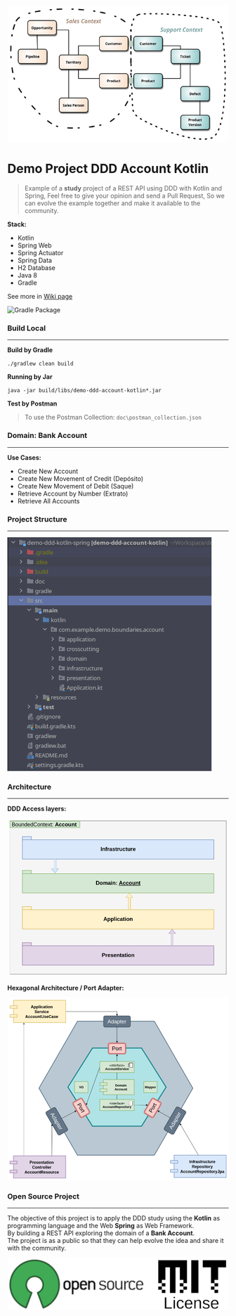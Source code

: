 ![Bounded Context](./doc/bounded-context.png)
# Demo Project DDD Account Kotlin

> Example of a **study** project of a REST API using DDD with Kotlin and Spring,
> Feel free to give your opinion and send a Pull Request,
> So we can evolve the example together and make it available to the community.

**Stack:**   

- Kotlin 
- Spring Web
- Spring Actuator
- Spring Data
- H2 Database
- Java 8
- Gradle

See more in [Wiki page](https://github.com/fabianogoes/demo-ddd-kotlin-spring/wiki)

![Gradle Package](https://github.com/fabianogoes/demo-ddd-kotlin-spring/workflows/Gradle%20Package/badge.svg)

### Build Local
---------------

**Build by Gradle**

```
./gradlew clean build
```

**Running by Jar**

```
java -jar build/libs/demo-ddd-account-kotlin*.jar
```

**Test by Postman**

> To use the Postman Collection: `doc\postman_collection.json`


### Domain: Bank Account
------------------------

**Use Cases:**   

- Create New Account
- Create New Movement of Credit (Depósito)
- Create New Movement of Debit (Saque)
- Retrieve Account by Number (Extrato)
- Retrieve All Accounts

### Project Structure
---------------------

![Project Structure](./doc/structure-packages.png)

### Architecture
---------------- 

**DDD Access layers:**    

![DDD Access layers](./doc/packages-layers.png)

**Hexagonal Architecture / Port Adapter:**   

![Hexagonal Architecture](./doc/port-adapter-components.png) 


### Open Source Project 
-----------------------

The objective of this project is to apply the DDD study using the **Kotlin** as programming language and 
the Web **Spring** as Web Framework.   
By building a REST API exploring the domain of a **Bank Account**.   
The project is as a public so that they can help evolve the idea and share it with the community.  

![Open Source / MIT](./doc/opensource-mitlicense.png) 





 